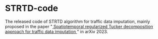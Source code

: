 # STRTD-code
The released code of STRTD algorithm for traffic data imputation, mainly proposed in the paper 
"<a href="https://GongWenwuu.github.io/mypaper/STRTD_ITS.pdf"> Spatiotemporal regularized Tucker decomposition approach for traffic data imputation </a>" in arXiv 2023.

